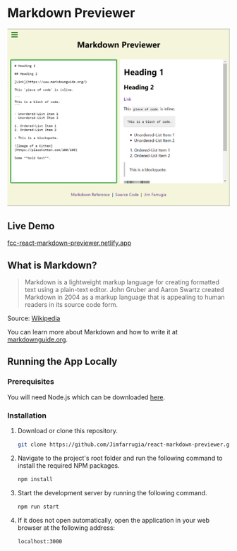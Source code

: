 # Markdown Previewer

![Pomodoro Timer Screen Shot](./screenshot.png)

## Live Demo

[fcc-react-markdown-previewer.netlify.app](https://fcc-react-markdown-previewer.netlify.app/)

## What is Markdown?

> Markdown is a lightweight markup language for creating formatted text using a plain-text editor. John Gruber and Aaron Swartz created Markdown in 2004 as a markup language that is appealing to human readers in its source code form.

Source: [Wikipedia](https://en.wikipedia.org/wiki/Pomodoro_Technique)

You can learn more about Markdown and how to write it at [markdownguide.org](https://www.markdownguide.org/).

## Running the App Locally

### Prerequisites

You will need Node.js which can be downloaded [here](https://nodejs.org/).

### Installation

1. Download or clone this repository.

   ```sh
   git clone https://github.com/Jimfarrugia/react-markdown-previewer.git
   ```

2. Navigate to the project's root folder and run the following command to install the required NPM packages.

   ```sh
   npm install
   ```

3. Start the development server by running the following command.

   ```sh
   npm run start
   ```

4. If it does not open automatically, open the application in your web browser at the following address:
   ```
   localhost:3000
   ```
